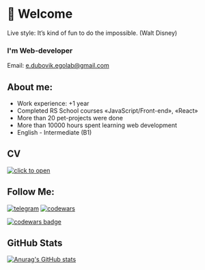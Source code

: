 # 👋 Welcome 
Live style: It’s kind of fun to do the impossible. (Walt Disney)

### I'm Web-developer
Email: e.dubovik.egolab@gmail.com

## About me:
* Work experience: +1 year
* Completed RS School courses «JavaScript/Front-end», «React»
* More than 20 pet-projects were done
* More than 10000 hours spent learning web development
* English - Intermediate (B1)

## CV
[![click to open](https://img.shields.io/badge/-click_to_see!-050505?style=for-the-badge)](https://egor-dubovik.github.io/cv_2.0/index.html)

## Follow Me:
[![telegram](https://img.shields.io/badge/-telegram-050505?style=for-the-badge&logo=telegram&logoColor=0a76ff)]( https://t.me/ego_dubovik)
[![codewars](https://img.shields.io/badge/-codewars-050505?style=for-the-badge&logo=codewars&logoColor=BB432C)](https://www.codewars.com/users/Egor-Dubovik)

<a href="https://www.codewars.com/users/Egor-Dubovik" target="_blank">
  <img src="https://img.shields.io/badge/-codewars-050505?style=for-the-badge&logo=codewars&logoColor=BB432C" alt="codewars badge">
</a>

## GitHub Stats
[![Anurag's GitHub stats](https://github-readme-stats.vercel.app/api?username=Egor-Dubovik&hide=issues,contribs&show_icons=true&theme=dark)](https://github.com/anuraghazra/github-readme-stats)




